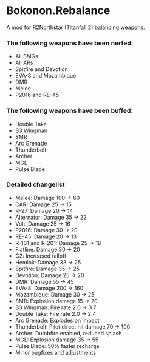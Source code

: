# Bokonon.Rebalance
A mod for R2Northstar (Titanfall 2) balancing weapons.

### The following weapons have been nerfed:

- All SMGs<br>
- All ARs<br>
- Spitfire and Devotion<br>
- EVA-8 and Mozambique<br>
- DMR<br>
- Melee<br>
- P2016 and RE-45<br>

### The following weapons have been buffed:
- Double Take<br>
- B3 Wingman<br>
- SMR<br>
- Arc Grenade<br>
- Thunderbolt<br>
- Archer<br>
- MGL<br>
- Pulse Blade<br>

### Detailed changelist

- Melee: Damage 100 -> 60
- CAR: Damage 25 -> 15
- R-97: Damage 20 -> 14
- Alternator: Damage 35 -> 22
- Volt: Damage 25 -> 16
- P2016: Damage 30 -> 20
- RE-45: Damage 20 -> 13
- R-101 and R-201: Damage 25 -> 18
- Flatline: Damage 30 -> 20
- G2: Increased falloff
- Hemlok: Damage 33 -> 25
- Spitfire: Damage 35 -> 25
- Devotion: Damage 25 -> 20
- DMR: Damage 55 -> 45
- EVA-8: Damage 200 -> 160
- Mozambique: Damage 30 -> 25
- SMR: Explosion damage 15 -> 20
- B3 Wingman: Fire rate 2.6 -> 3.7
- Double Take: Fire rate 2.0 -> 2.4
- Arc Grenade: Explodes on impact
- Thunderbolt: Pilot direct hit damage 70 -> 100
- Archer: Dumbfire enabled, reduced splash
- MGL: Explosion damage 35 -> 55
- Pulse Blade: 50% faster recharge
- Minor bugfixes and adjustments
